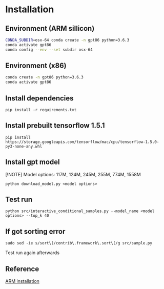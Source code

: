 # Installation

## Environment (ARM sillicon)

```bash
CONDA_SUBDIR=osx-64 conda create -n gpt86 python=3.6.3
conda activate gpt86
conda config --env --set subdir osx-64
```

## Environment (x86)

```bash
conda create -n gpt86 python=3.6.3
conda activate gpt86
```

## Install dependencies

`pip install -r requirements.txt`

## Install prebuilt tensorflow 1.5.1

`pip install https://storage.googleapis.com/tensorflow/mac/cpu/tensorflow-1.5.0-py3-none-any.whl`

## Install gpt model

[!NOTE]
Model options: 117M, 124M, 245M, 255M, 774M, 1558M

`python download_model.py <model options>`

## Test run

`python src/interactive_conditional_samples.py --model_name <model options> --top_k 40`

## If got sorting error

`sudo sed -ie s/sort\(/contrib\.framework\.sort\(/g src/sample.py`

Test run again afterwards

## Reference

[ARM installation](https://www.youtube.com/watch?v=iv07Vtfd_4o)
